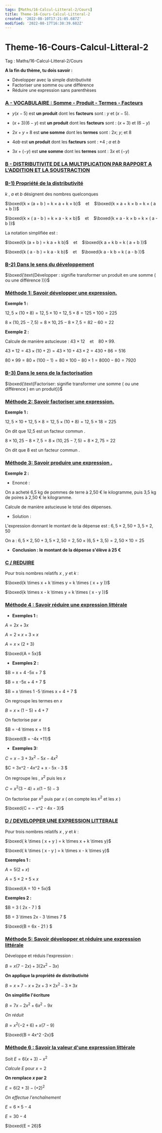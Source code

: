 ```yaml
---
tags: [Maths/16-Calcul-Litteral-2/Cours]
title: Theme-16-Cours-Calcul-Litteral-2
created: '2022-08-10T17:21:05.687Z'
modified: '2022-08-17T16:38:39.682Z'
---
```


# Theme-16-Cours-Calcul-Litteral-2

Tag : Maths/16-Calcul-Litteral-2/Cours

**A la fin du thème, tu dois savoir :**

* Développer avec la simple distributivité
* Factoriser une somme ou une différence
* Réduire une expression sans parenthèses

### <u>A - VOCABULAIRE : Somme - Produit - Termes - Facteurs</u>

-   $y( x - 5 )$ est **un produit** dont les **facteurs** sont : $y$ et $( x - 5 )$.

-   $( x + 3 ) ( 6 - y )$ est **un produit** dont les **facteurs** sont : $( x + 3 )$ et $( 6 - y )$

-   $2x + y + 8$ est **une somme** dont les **termes** sont : $2x$; $y$; et $8$

-   $4ab$ est **un produit** dont les **facteurs** sont : *$4$ ; $a$ et $b$

-   $3 x + (-y)$ est **une somme** dont les **termes** sont : $3x$ et $(-y)$

### <u>B - DISTRIBUTIVITE DE LA MULTIPLICATION PAR RAPPORT A L'ADDITION ET LA SOUSTRACTION</u>

### <u> B-1) Propriété de la distributivité</u>

$k$ , $a$ et $b$ désignent des nombres quelconques

$\boxed{k × (a + b ) = k × a + k × b}$ $~~$ et $~~$  $\boxed{k × a + k × b = k × ( a + b )}$

$\boxed{k × ( a - b ) = k × a - k × b}$ $~~$ et $~~$  $\boxed{k × a - k × b = k × ( a - b )}$

La notation simplifiée est :

$\boxed{k  (a + b ) = k  a + k  b}$ $~~$ et $~~$ $\boxed{k  a + k  b = k  ( a + b )}$

$\boxed{k  ( a - b ) = k  a - k  b}$ $~~$ et $~~$ $\boxed{k  a - k  b = k  ( a - b )}$

### <u> B-2) Dans le sens du développement</u>

$\boxed{\text{Développer : signifie transformer un produit en une somme ( ou une différence )}}$



### <u> Méthode 1: Savoir développer une expression.</u> 

**Exemple 1 :** 

$12,5 × ( 10 + 8 ) = 12,5 × 10 + 12,5 × 8 = 125 + 100 = 225$

$8 × ( 10,25 - 7,5 ) = 8 × 10,25 - 8 × 7,5 = 82 - 60 = 22$


**Exemple 2 :** 

Calcule de manière astucieuse : $43 \times 12$ $~~$ et $~~$ $80 \times 99$.

$43 \times 12 = 43 × ( 10 + 2 ) = 43 \times 10 + 43 \times 2 = 430 + 86 = 516$

$80 \times 99 = 80 × ( 100 - 1 ) = 80 × 100 - 80 × 1 = 8000 - 80 = 7 920$

### <u> B-3) Dans le sens de la factorisation</u>

$\boxed{\text{Factoriser: signifie transformer une somme ( ou une différence ) en un produit}}$

### <u>Méthode 2: Savoir factoriser une expression.</u>

**Exemple 1 :** 

$12,5 × 10 + 12,5 × 8 = 12,5 × ( 10 + 8 )= 12,5 × 18= 225$

On dit que 12,5 est un facteur commun .

$8 × 10,25 - 8 × 7,5 = 8 × ( 10,25 - 7,5 ) = 8 × 2,75 = 22$

On dit que 8 est un facteur commun .

### <u>Méthode 3: Savoir produire une expression .</u>

**Exemple 2 :**
* Enoncé :

On a acheté 6,5 kg de pommes de terre à 2,50 € le kilogramme, puis 3,5 kg de poires à 2,50 € le kilogramme.

Calcule de manière astucieuse le total des dépenses.

* Solution :

L'expression donnant le montant de la dépense est : $6,5 × 2,50 + 3,5 × 2,50$

On a : $6,5 × 2,50 + 3,5 × 2,50 = 2,50 × ( 6,5 + 3,5 ) = 2,50 × 10 = 25$

* **Conclusion : le montant de la dépense s'élève à 25 €**

### <u> C / REDUIRE</u>

Pour trois nombres relatifs $x$ , $y$ et $k$ : 

$\boxed{k \times x + k \times y = k \times ( x + y )}$

$\boxed{k \times x - k \times y = k \times ( x - y )}$

### <u>Méthode 4 : Savoir réduire une expression littérale</u>

* **Exemples 1 :**

$A = 2x + 3x$

$A = 2 \times x + 3 \times x$

$A = x \times ( 2 + 3 )$

$\boxed{A = 5x}$

* **Exemples 2 :**

$B = x + 4  -5x + 7 $

$B = x   -5x + 4 + 7 $

$B = x \times 1  -5 \times x + 4 + 7 $

On regroupe les termes en $x$

$B = x \times (1-5) + 4 + 7$

On factorise par $x$

$B = -4 \times  x    + 11 $

$\boxed{B = -4x +11}$

* **Exemples 3:**

$C = x - 3 + 3x^2 - 5x - 4x^2$

$C = 3x^2 - 4x^2 + x - 5x  - 3 $

On regroupe les , $x^2$ puis les $x$

$C = x^2 ( 3 - 4 ) + x ( 1 - 5 ) - 3$

 On factorise par $x^2$ puis par $x$ ( on compte les $x^2$ et les $x$ )

$\boxed{C = − x^2 - 4x - 3}$

### <u> D / DEVELOPPER UNE EXPRESSION LITTERALE</u>

Pour trois nombres relatifs $x$ , $y$ et $k$ :

$\boxed{  k \times ( x + y ) = k \times x + k \times y}$

$\boxed{  k \times ( x - y ) = k \times x - k \times y}$

**Exemples 1 :**

$A = 5 ( 2 + x )$

$A = 5 \times 2 + 5 \times x$

$\boxed{A = 10 + 5x}$

**Exemples 2 :**

$B = 3 (   2x - 7 ) $

$B = 3 \times   2x - 3 \times 7  $

$\boxed{B = 6x - 21 } $


### <u>Méthode 5: Savoir développer et réduire une expression littérale</u>

Développe et réduis l'expression :

$B = x ( 7 - 2x ) + 3( 2x^2 − 3x )$

**On applique la propriété de distributivité**

 $B = x \times 7 - x \times 2x + 3 \times 2x^2 − 3 \times 3x$

**On simplifie l'écriture** 

$B = 7x - 2x^2 + 6x^2 − 9x$

*On réduit* 

$B = x^2 ( -2 + 6 ) + x ( 7 − 9 )$

$\boxed{B = 4x^2 -2x}$

### <u>Méthode 6 : Savoir la valeur d'une expression littérale</u>

Soit $E = 6 ( x + 3 ) -x^2$

*Calcule* $E$ pour $x = 2$

**On remplace $x$ par 2**   

$E = 6 ( 2 + 3 ) - ( + 2 )^2$

*On effectue l'enchaînement* 

$E = 6 \times  5 - 4$

$E = 30 - 4$

$\boxed{E = 26}$
